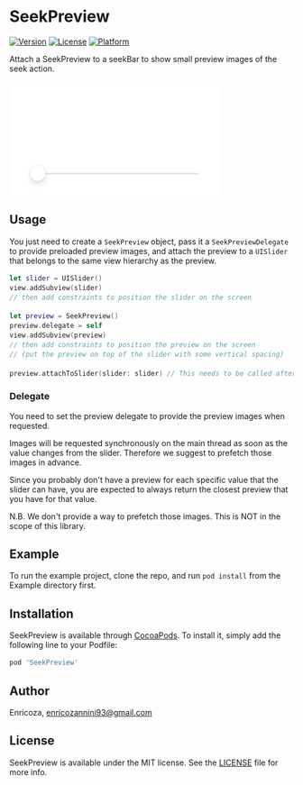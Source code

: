# SeekPreview

[![Version](https://img.shields.io/cocoapods/v/SeekPreview.svg?style=flat)](https://cocoapods.org/pods/SeekPreview)
[![License](https://img.shields.io/cocoapods/l/SeekPreview.svg?style=flat)](https://cocoapods.org/pods/SeekPreview)
[![Platform](https://img.shields.io/cocoapods/p/SeekPreview.svg?style=flat)](https://cocoapods.org/pods/SeekPreview)

Attach a SeekPreview to a seekBar to show small preview images of the seek action.

![demo](img/rec.gif)

## Usage
You just need to create a `SeekPreview` object, pass it a `SeekPreviewDelegate` to provide preloaded preview images, and attach the preview to a `UISlider` that belongs to the same view hierarchy as the preview.

```swift
let slider = UISlider()
view.addSubview(slider)
// then add constraints to position the slider on the screen

let preview = SeekPreview()
preview.delegate = self
view.addSubview(preview)
// then add constraints to position the preview on the screen
// (put the preview on top of the slider with some vertical spacing)

preview.attachToSlider(slider: slider) // This needs to be called after views are added in the same view hierarchy
```

### Delegate
You need to set the preview delegate to provide the preview images when requested.

Images will be requested synchronously on the main thread as soon as the value changes from the slider. Therefore we suggest to prefetch those images in advance.

Since you probably don't have a preview for each specific value that the slider can have, you are expected to always return the closest preview that you have for that value.

N.B. We don't provide a way to prefetch those images. This is NOT in the scope of this library.


## Example

To run the example project, clone the repo, and run `pod install` from the Example directory first.

## Installation

SeekPreview is available through [CocoaPods](https://cocoapods.org). To install
it, simply add the following line to your Podfile:

```ruby
pod 'SeekPreview'
```

## Author

Enricoza, enricozannini93@gmail.com

## License

SeekPreview is available under the MIT license. See the [LICENSE](LICENSE.txt) file for more info.
